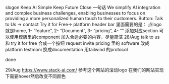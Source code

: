 slogon Keep AI Simple Keep Future Close
一句话 We simplify AI integration and complex business challenges, enabling businesses to focus on providing a more personalized human touch to their customers.
Button:    Talk to Us → contact  Try it for Free→ platform
header bar 里面需要的是： 点logo就是home, 1- “feature”, 2- “Document”, 3- “pricing”, 4- “” 添加对应section
可以使用模版里的component 加入合适必要的内容，尽量简洁
28/Aug 
talk to us 和 try it for free 合成一个按钮 request invite
pricing  里的 software 改成platform
testmoni 换成documentation 用tailwind 的protocol

done

29/Aug
https://www.stack-ai.com/
参考这个网站的滚动logo 在我们的网站实现下需要hover然后改变不同颜色
